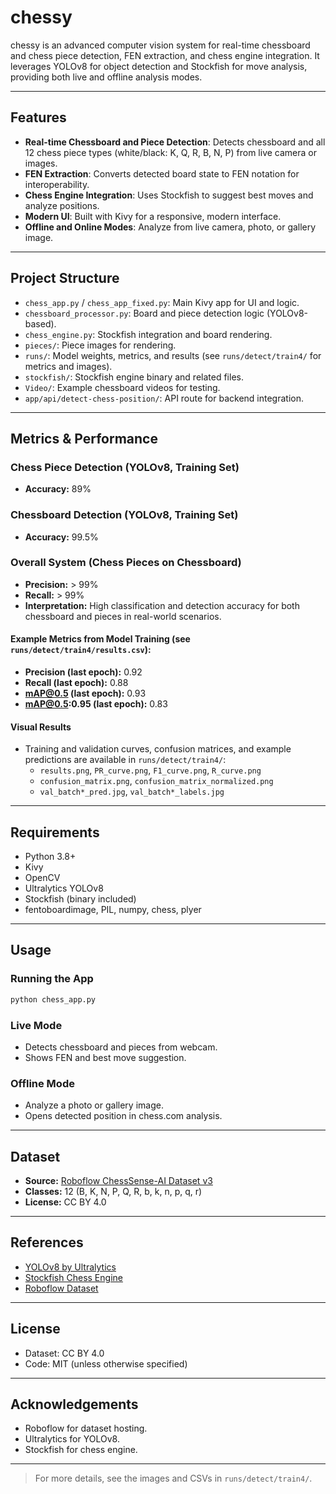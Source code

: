 # chessy

chessy is an advanced computer vision system for real-time chessboard and chess piece detection, FEN extraction, and chess engine integration. It leverages YOLOv8 for object detection and Stockfish for move analysis, providing both live and offline analysis modes.

---

## Features

- **Real-time Chessboard and Piece Detection**: Detects chessboard and all 12 chess piece types (white/black: K, Q, R, B, N, P) from live camera or images.
- **FEN Extraction**: Converts detected board state to FEN notation for interoperability.
- **Chess Engine Integration**: Uses Stockfish to suggest best moves and analyze positions.
- **Modern UI**: Built with Kivy for a responsive, modern interface.
- **Offline and Online Modes**: Analyze from live camera, photo, or gallery image.

---

## Project Structure

- `chess_app.py` / `chess_app_fixed.py`: Main Kivy app for UI and logic.
- `chessboard_processor.py`: Board and piece detection logic (YOLOv8-based).
- `chess_engine.py`: Stockfish integration and board rendering.
- `pieces/`: Piece images for rendering.
- `runs/`: Model weights, metrics, and results (see `runs/detect/train4/` for metrics and images).
- `stockfish/`: Stockfish engine binary and related files.
- `Video/`: Example chessboard videos for testing.
- `app/api/detect-chess-position/`: API route for backend integration.

---

## Metrics & Performance

### Chess Piece Detection (YOLOv8, Training Set)
- **Accuracy:** 89%

### Chessboard Detection (YOLOv8, Training Set)
- **Accuracy:** 99.5%

### Overall System (Chess Pieces on Chessboard)
- **Precision:** > 99%
- **Recall:** > 99%
- **Interpretation:** High classification and detection accuracy for both chessboard and pieces in real-world scenarios.

#### Example Metrics from Model Training (see `runs/detect/train4/results.csv`):
- **Precision (last epoch):** 0.92
- **Recall (last epoch):** 0.88
- **mAP@0.5 (last epoch):** 0.93
- **mAP@0.5:0.95 (last epoch):** 0.83

#### Visual Results
- Training and validation curves, confusion matrices, and example predictions are available in `runs/detect/train4/`:
  - `results.png`, `PR_curve.png`, `F1_curve.png`, `R_curve.png`
  - `confusion_matrix.png`, `confusion_matrix_normalized.png`
  - `val_batch*_pred.jpg`, `val_batch*_labels.jpg`

---

## Requirements

- Python 3.8+
- Kivy
- OpenCV
- Ultralytics YOLOv8
- Stockfish (binary included)
- fentoboardimage, PIL, numpy, chess, plyer

---

## Usage

### Running the App

```bash
python chess_app.py
```

### Live Mode
- Detects chessboard and pieces from webcam.
- Shows FEN and best move suggestion.

### Offline Mode
- Analyze a photo or gallery image.
- Opens detected position in chess.com analysis.

---

## Dataset

- **Source:** [Roboflow ChessSense-AI Dataset v3](https://universe.roboflow.com/mohammad-zaid-p9lpu/chesssense-ai/dataset/3)
- **Classes:** 12 (B, K, N, P, Q, R, b, k, n, p, q, r)
- **License:** CC BY 4.0

---

## References

- [YOLOv8 by Ultralytics](https://github.com/ultralytics/ultralytics)
- [Stockfish Chess Engine](https://stockfishchess.org/)
- [Roboflow Dataset](https://universe.roboflow.com/mohammad-zaid-p9lpu/chesssense-ai/dataset/3)

---

## License

- Dataset: CC BY 4.0
- Code: MIT (unless otherwise specified)

---

## Acknowledgements

- Roboflow for dataset hosting.
- Ultralytics for YOLOv8.
- Stockfish for chess engine.

---

> For more details, see the images and CSVs in `runs/detect/train4/`. 